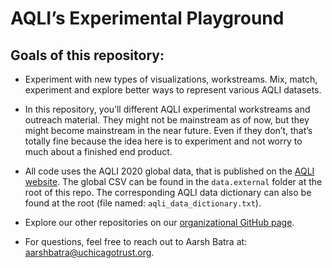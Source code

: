 
<!-- README.md is generated from README.Rmd. Please edit that file -->

# AQLI’s Experimental Playground

<!-- badges: start -->
<!-- badges: end -->

## Goals of this repository:

- Experiment with new types of visualizations, workstreams. Mix, match,
  experiment and explore better ways to represent various AQLI datasets.

- In this repository, you’ll different AQLI experimental workstreams and
  outreach material. They might not be mainstream as of now, but they
  might become mainstream in the near future. Even if they don’t, that’s
  totally fine because the idea here is to experiment and not worry to
  much about a finished end product.

- All code uses the AQLI 2020 global data, that is published on the
  [AQLI website](https://aqli.epic.uchicago.edu/the-index/). The global
  CSV can be found in the `data.external` folder at the root of this
  repo. The corresponding AQLI data dictionary can also be found at the
  root (file named: `aqli_data_dictionary.txt`).

- Explore our other repositories on our [organizational GitHub
  page](https://github.com/aqli-epic).

- For questions, feel free to reach out to Aarsh Batra at:
  <aarshbatra@uchicagotrust.org>.
